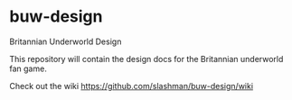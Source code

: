 buw-design
==========

Britannian Underworld Design

This repository will contain the design docs for the Britannian underworld fan game.

Check out the wiki https://github.com/slashman/buw-design/wiki

